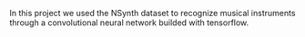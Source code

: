 In this project we used the NSynth dataset to recognize musical instruments through a convolutional neural network builded with
tensorflow.
